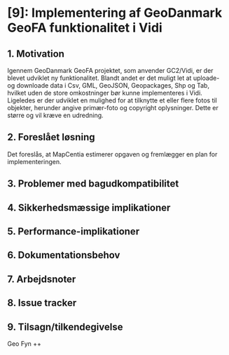 # [9]: Implementering af GeoDanmark GeoFA funktionalitet i Vidi

## 1. Motivation
Igennem GeoDanmark GeoFA projektet, som anvender GC2/Vidi, er der blevet udviklet ny funktionalitet.
Blandt andet er det muligt let at uploade- og downloade data i Csv, GML, GeoJSON, Geopackages, Shp og Tab, hvilket uden de store omkostninger bør kunne implementeres i Vidi.
Ligeledes er der udviklet en mulighed for at tilknytte et eller flere fotos til objekter, herunder angive primær-foto og copyright oplysninger. Dette er større og vil kræve en udredning.

## 2. Foreslået løsning
Det foreslås, at MapCentia estimerer opgaven og fremlægger en plan for implementeringen.

## 3. Problemer med bagudkompatibilitet

## 4. Sikkerhedsmæssige implikationer

## 5. Performance-implikationer

## 6. Dokumentationsbehov

## 7. Arbejdsnoter

## 8. Issue tracker  

## 9. Tilsagn/tilkendegivelse
Geo Fyn ++
